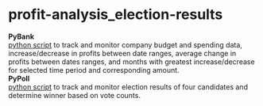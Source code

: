 # profit-analysis_election-results

<b>PyBank</b> <br>
<a href="https://github.com/cspence001/profit-analysis_election-results/blob/main/PyBank/main.py">python script</a> to track and monitor company budget and spending data, increase/decrease in profits between date ranges, average change in profits between dates ranges, and months with greatest increase/decrease for selected time period and corresponding amount. 
<br>
<b>PyPoll</b> <br>
<a href="https://github.com/cspence001/profit-analysis_election-results/blob/main/PyPoll/main.py">python script</a> to track and monitor election results of four candidates and determine winner based on vote counts.
